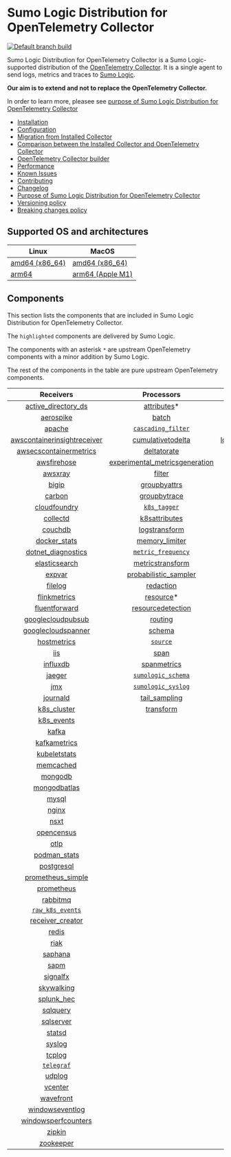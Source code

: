 # Sumo Logic Distribution for OpenTelemetry Collector

[![Default branch build](https://github.com/SumoLogic/sumologic-otel-collector/actions/workflows/dev_builds.yml/badge.svg)](https://github.com/SumoLogic/sumologic-otel-collector/actions/workflows/dev_builds.yml)

Sumo Logic Distribution for OpenTelemetry Collector is a Sumo Logic-supported distribution of the [OpenTelemetry Collector][otc_link].
It is a single agent to send logs, metrics and traces to [Sumo Logic][sumologic].

**Our aim is to extend and not to replace the OpenTelemetry Collector.**

In order to learn more, pleasee see [purpose of Sumo Logic Distribution for OpenTelemetry Collector](./docs/UpstreamRelation.md#purpose-of-sumo-logic-distribution-for-opentelemetry-collector)

[otc_link]: https://github.com/open-telemetry/opentelemetry-collector
[sumologic]: https://www.sumologic.com

- [Installation](docs/Installation.md)
- [Configuration](docs/Configuration.md)
- [Migration from Installed Collector](docs/Migration.md)
- [Comparison between the Installed Collector and OpenTelemetry Collector](docs/Comparison.md)
- [OpenTelemetry Collector builder](./otelcolbuilder/README.md)
- [Performance](docs/Performance.md)
- [Known Issues](docs/KnownIssues.md)
- [Contributing](./CONTRIBUTING.md)
- [Changelog](./CHANGELOG.md)
- [Purpose of Sumo Logic Distribution for OpenTelemetry Collector](./docs/UpstreamRelation.md#purpose-of-sumo-logic-distribution-for-opentelemetry-collector)
- [Versioning policy](./docs/UpstreamRelation.md#versioning-policy)
- [Breaking changes policy](./docs/UpstreamRelation.md#breaking-changes-policy)

## Supported OS and architectures

| Linux                         | MacOS                         |
|-------------------------------|-------------------------------|
| [amd64 (x86_64)][linux_amd64] | [amd64 (x86_64)][mac_amd64]   |
| [arm64][linux_arm64]          | [arm64 (Apple M1)][mac_arm64] |

[linux_amd64]: ./docs/Installation.md#linux-on-amd64-x86-64
[linux_arm64]: ./docs/Installation.md#linux-on-arm64
[mac_amd64]: ./docs/Installation.md#macos-on-amd64-x86-64
[mac_arm64]: ./docs/Installation.md#macos-on-arm64-apple-m1-x86-64

## Components

This section lists the components that are included in Sumo Logic Distribution for OpenTelemetry Collector.

The `highlighted` components are delivered by Sumo Logic.

The components with an asterisk `*` are upstream OpenTelemetry components with a minor addition by Sumo Logic.

The rest of the components in the table are pure upstream OpenTelemetry components.

|                         Receivers                          |                          Processors                          |               Exporters                |                  Extensions                  |
|:----------------------------------------------------------:|:------------------------------------------------------------:|:--------------------------------------:|:--------------------------------------------:|
|      [active_directory_ds][activedirectorydsreceiver]      |              [attributes][attributesprocessor]*              |        [carbon][carbonexporter]        |       [asapclient][asapauthextension]        |
|               [aerospike][aerospikereceiver]               |                   [batch][batchprocessor]                    |          [file][fileexporter]          |             [awsproxy][awsproxy]             |
|                  [apache][apachereceiver]                  |        [`cascading_filter`][cascadingfilterprocessor]        |         [kafka][kafkaexporter]         |       [basicauth][basicauthextension]        |
| [awscontainerinsightreceiver][awscontainerinsightreceiver] |       [cumulativetodelta][cumulativetodeltaprocessor]        | [loadbalancing][loadbalancingexporter] | [bearertokenauth][bearertokenauthextension]  |
|  [awsecscontainermetrics][awsecscontainermetricsreceiver]  |             [deltatorate][deltatorateprocessor]              |       [logging][loggingexporter]       |           [db_storage][dbstorage]            |
|             [awsfirehose][awsfirehosereceiver]             | [experimental_metricsgeneration][metricsgenerationprocessor] |          [otlp][otlpexporter]          |      [docker_observer][dockerobserver]       |
|                 [awsxray][awsxrayreceiver]                 |                  [filter][filterprocessor]                   |      [otlphttp][otlphttpexporter]      |         [ecs_observer][ecsobserver]          |
|                   [bigip][bigipreceiver]                   |            [groupbyattrs][groupbyattrsprocessor]             |    [`sumologic`][sumologicexporter]    |     [ecs_task_observer][ecstaskobserver]     |
|                  [carbon][carbonreceiver]                  |            [groupbytrace][groupbytraceprocessor]             |                                        |         [file_storage][filestorage]          |
|            [cloudfoundry][cloudfoundryreceiver]            |                 [`k8s_tagger`][k8sprocessor]                 |                                        |     [health_check][healthcheckextension]     |
|                [collectd][collectdreceiver]                |           [k8sattributes][k8sattributesprocessor]            |                                        |        [host_observer][hostobserver]         |
|                 [couchdb][couchdbreceiver]                 |           [logstransform][logstransformprocessor]            |                                        |       [http_forwarder][httpforwarder]        |
|            [docker_stats][dockerstatsreceiver]             |           [memory_limiter][memorylimiterprocessor]           |                                        | [jaegerremotesampling][jaegerremotesampling] |
|      [dotnet_diagnostics][dotnetdiagnosticsreceiver]       |        [`metric_frequency`][metricfrequencyprocessor]        |                                        |         [k8s_observer][k8sobserver]          |
|           [elasticsearch][elasticsearchreceiver]           |        [metricstransform][metricstransformprocessor]         |                                        |      [memory_ballast][ballastextension]      |
|                  [expvar][expvarreceiver]                  |    [probabilistic_sampler][probabilisticsamplerprocessor]    |                                        |  [oauth2client][oauth2clientauthextension]   |
|                 [filelog][filelogreceiver]                 |               [redaction][redactionprocessor]                |                                        |          [oidc][oidcauthextension]           |
|            [flinkmetrics][flinkmetricsreceiver]            |                [resource][resourceprocessor]*                |                                        |           [pprof][pprofextension]            |
|           [fluentforward][fluentforwardreceiver]           |       [resourcedetection][resourcedetectionprocessor]        |                                        |       [sigv4auth][sigv4authextension]        |
|       [googlecloudpubsub][googlecloudpubsubreceiver]       |                 [routing][routingprocessor]                  |                                        |      [`sumologic`][sumologicextension]       |
|      [googlecloudspanner][googlecloudspannerreceiver]      |                  [schema][schemaprocessor]                   |                                        |          [zpages][zpagesextension]           |
|             [hostmetrics][hostmetricsreceiver]             |                 [`source`][sourceprocessor]                  |                                        |                                              |
|                     [iis][iisreceiver]                     |                    [span][spanprocessor]                     |                                        |                                              |
|                [influxdb][influxdbreceiver]                |             [spanmetrics][spanmetricsprocessor]              |                                        |                                              |
|                  [jaeger][jaegerreceiver]                  |        [`sumologic_schema`][sumologicschemaprocessor]        |                                        |                                              |
|                     [jmx][jmxreceiver]                     |        [`sumologic_syslog`][sumologicsyslogprocessor]        |                                        |                                              |
|                [journald][journaldreceiver]                |            [tail_sampling][tailsamplingprocessor]            |                                        |                                              |
|             [k8s_cluster][k8sclusterreceiver]              |               [transform][transformprocessor]                |                                        |                                              |
|              [k8s_events][k8seventsreceiver]               |                                                              |                                        |                                              |
|                   [kafka][kafkareceiver]                   |                                                              |                                        |                                              |
|            [kafkametrics][kafkametricsreceiver]            |                                                              |                                        |                                              |
|            [kubeletstats][kubeletstatsreceiver]            |                                                              |                                        |                                              |
|               [memcached][memcachedreceiver]               |                                                              |                                        |                                              |
|                 [mongodb][mongodbreceiver]                 |                                                              |                                        |                                              |
|            [mongodbatlas][mongodbatlasreceiver]            |                                                              |                                        |                                              |
|                   [mysql][mysqlreceiver]                   |                                                              |                                        |                                              |
|                   [nginx][nginxreceiver]                   |                                                              |                                        |                                              |
|                    [nsxt][nsxtreceiver]                    |                                                              |                                        |                                              |
|              [opencensus][opencensusreceiver]              |                                                              |                                        |                                              |
|                    [otlp][otlpreceiver]                    |                                                              |                                        |                                              |
|               [podman_stats][podmanreceiver]               |                                                              |                                        |                                              |
|              [postgresql][postgresqlreceiver]              |                                                              |                                        |                                              |
|       [prometheus_simple][simpleprometheusreceiver]        |                                                              |                                        |                                              |
|              [prometheus][prometheusreceiver]              |                                                              |                                        |                                              |
|                [rabbitmq][rabbitmqreceiver]                |                                                              |                                        |                                              |
|          [`raw_k8s_events`][rawk8seventsreceiver]          |                                                              |                                        |                                              |
|            [receiver_creator][receivercreator]             |                                                              |                                        |                                              |
|                   [redis][redisreceiver]                   |                                                              |                                        |                                              |
|                    [riak][riakreceiver]                    |                                                              |                                        |                                              |
|                 [saphana][saphanareceiver]                 |                                                              |                                        |                                              |
|                    [sapm][sapmreceiver]                    |                                                              |                                        |                                              |
|                [signalfx][signalfxreceiver]                |                                                              |                                        |                                              |
|              [skywalking][skywalkingreceiver]              |                                                              |                                        |                                              |
|              [splunk_hec][splunkhecreceiver]               |                                                              |                                        |                                              |
|                [sqlquery][sqlqueryreceiver]                |                                                              |                                        |                                              |
|               [sqlserver][sqlserverreceiver]               |                                                              |                                        |                                              |
|                  [statsd][statsdreceiver]                  |                                                              |                                        |                                              |
|                  [syslog][syslogreceiver]                  |                                                              |                                        |                                              |
|                  [tcplog][tcplogreceiver]                  |                                                              |                                        |                                              |
|               [`telegraf`][telegrafreceiver]               |                                                              |                                        |                                              |
|                  [udplog][udplogreceiver]                  |                                                              |                                        |                                              |
|                 [vcenter][vcenterreceiver]                 |                                                              |                                        |                                              |
|               [wavefront][wavefrontreceiver]               |                                                              |                                        |                                              |
|         [windowseventlog][windowseventlogreceiver]         |                                                              |                                        |                                              |
|     [windowsperfcounters][windowsperfcountersreceiver]     |                                                              |                                        |                                              |
|                  [zipkin][zipkinreceiver]                  |                                                              |                                        |                                              |
|               [zookeeper][zookeeperreceiver]               |                                                              |                                        |                                              |

[activedirectorydsreceiver]: https://github.com/open-telemetry/opentelemetry-collector-contrib/tree/v0.57.2/receiver/activedirectorydsreceiver
[aerospikereceiver]: https://github.com/open-telemetry/opentelemetry-collector-contrib/tree/v0.57.2/receiver/aerospikereceiver
[apachereceiver]: https://github.com/open-telemetry/opentelemetry-collector-contrib/tree/v0.57.2/receiver/apachereceiver
[awscontainerinsightreceiver]: https://github.com/open-telemetry/opentelemetry-collector-contrib/tree/v0.57.2/receiver/awscontainerinsightreceiver
[awsecscontainermetricsreceiver]: https://github.com/open-telemetry/opentelemetry-collector-contrib/tree/v0.57.2/receiver/awsecscontainermetricsreceiver
[awsfirehosereceiver]: https://github.com/open-telemetry/opentelemetry-collector-contrib/tree/v0.57.2/receiver/awsfirehosereceiver
[awsxrayreceiver]: https://github.com/open-telemetry/opentelemetry-collector-contrib/tree/v0.57.2/receiver/awsxrayreceiver
[bigipreceiver]: https://github.com/open-telemetry/opentelemetry-collector-contrib/tree/v0.57.2/receiver/bigipreceiver
[carbonreceiver]: https://github.com/open-telemetry/opentelemetry-collector-contrib/tree/v0.57.2/receiver/carbonreceiver
[cloudfoundryreceiver]: https://github.com/open-telemetry/opentelemetry-collector-contrib/tree/v0.57.2/receiver/cloudfoundryreceiver
[collectdreceiver]: https://github.com/open-telemetry/opentelemetry-collector-contrib/tree/v0.57.2/receiver/collectdreceiver
[couchdbreceiver]: https://github.com/open-telemetry/opentelemetry-collector-contrib/tree/v0.57.2/receiver/couchdbreceiver
[dockerstatsreceiver]: https://github.com/open-telemetry/opentelemetry-collector-contrib/tree/v0.57.2/receiver/dockerstatsreceiver
[dotnetdiagnosticsreceiver]: https://github.com/open-telemetry/opentelemetry-collector-contrib/tree/v0.57.2/receiver/dotnetdiagnosticsreceiver
[elasticsearchreceiver]: https://github.com/open-telemetry/opentelemetry-collector-contrib/tree/v0.57.2/receiver/elasticsearchreceiver
[expvarreceiver]: https://github.com/open-telemetry/opentelemetry-collector-contrib/tree/v0.57.2/receiver/expvarreceiver
[filelogreceiver]: https://github.com/open-telemetry/opentelemetry-collector-contrib/tree/v0.57.2/receiver/filelogreceiver
[flinkmetricsreceiver]: https://github.com/open-telemetry/opentelemetry-collector-contrib/tree/v0.57.2/receiver/flinkmetricsreceiver
[fluentforwardreceiver]: https://github.com/open-telemetry/opentelemetry-collector-contrib/tree/v0.57.2/receiver/fluentforwardreceiver
[googlecloudpubsubreceiver]: https://github.com/open-telemetry/opentelemetry-collector-contrib/tree/v0.57.2/receiver/googlecloudpubsubreceiver
[googlecloudspannerreceiver]: https://github.com/open-telemetry/opentelemetry-collector-contrib/tree/v0.57.2/receiver/googlecloudspannerreceiver
[hostmetricsreceiver]: https://github.com/open-telemetry/opentelemetry-collector-contrib/tree/v0.57.2/receiver/hostmetricsreceiver
[iisreceiver]: https://github.com/open-telemetry/opentelemetry-collector-contrib/tree/v0.57.2/receiver/iisreceiver
[influxdbreceiver]: https://github.com/open-telemetry/opentelemetry-collector-contrib/tree/v0.57.2/receiver/influxdbreceiver
[jaegerreceiver]: https://github.com/open-telemetry/opentelemetry-collector-contrib/tree/v0.57.2/receiver/jaegerreceiver
[jmxreceiver]: https://github.com/open-telemetry/opentelemetry-collector-contrib/tree/v0.57.2/receiver/jmxreceiver
[journaldreceiver]: https://github.com/open-telemetry/opentelemetry-collector-contrib/tree/v0.57.2/receiver/journaldreceiver
[k8sclusterreceiver]: https://github.com/open-telemetry/opentelemetry-collector-contrib/tree/v0.57.2/receiver/k8sclusterreceiver
[k8seventsreceiver]: https://github.com/open-telemetry/opentelemetry-collector-contrib/tree/v0.57.2/receiver/k8seventsreceiver
[kafkareceiver]: https://github.com/open-telemetry/opentelemetry-collector-contrib/tree/v0.57.2/receiver/kafkareceiver
[kafkametricsreceiver]: https://github.com/open-telemetry/opentelemetry-collector-contrib/tree/v0.57.2/receiver/kafkametricsreceiver
[kubeletstatsreceiver]: https://github.com/open-telemetry/opentelemetry-collector-contrib/tree/v0.57.2/receiver/kubeletstatsreceiver
[memcachedreceiver]: https://github.com/open-telemetry/opentelemetry-collector-contrib/tree/v0.57.2/receiver/memcachedreceiver
[mongodbreceiver]: https://github.com/open-telemetry/opentelemetry-collector-contrib/tree/v0.57.2/receiver/mongodbreceiver
[mongodbatlasreceiver]: https://github.com/open-telemetry/opentelemetry-collector-contrib/tree/v0.57.2/receiver/mongodbatlasreceiver
[mysqlreceiver]: https://github.com/open-telemetry/opentelemetry-collector-contrib/tree/v0.57.2/receiver/mysqlreceiver
[nginxreceiver]: https://github.com/open-telemetry/opentelemetry-collector-contrib/tree/v0.57.2/receiver/nginxreceiver
[nsxtreceiver]: https://github.com/open-telemetry/opentelemetry-collector-contrib/tree/v0.57.2/receiver/nsxtreceiver
[opencensusreceiver]: https://github.com/open-telemetry/opentelemetry-collector-contrib/tree/v0.57.2/receiver/opencensusreceiver
[otlpreceiver]: https://github.com/open-telemetry/opentelemetry-collector/tree/v0.57.2/receiver/otlpreceiver
[podmanreceiver]: https://github.com/open-telemetry/opentelemetry-collector-contrib/tree/v0.57.2/receiver/podmanreceiver
[postgresqlreceiver]: https://github.com/open-telemetry/opentelemetry-collector-contrib/tree/v0.57.2/receiver/postgresqlreceiver
[simpleprometheusreceiver]: https://github.com/open-telemetry/opentelemetry-collector-contrib/tree/v0.57.2/receiver/simpleprometheusreceiver
[prometheusreceiver]: https://github.com/open-telemetry/opentelemetry-collector-contrib/tree/v0.57.2/receiver/prometheusreceiver
[rabbitmqreceiver]: https://github.com/open-telemetry/opentelemetry-collector-contrib/tree/v0.57.2/receiver/rabbitmqreceiver
[rawk8seventsreceiver]: ./pkg/receiver/rawk8seventsreceiver
[receivercreator]: https://github.com/open-telemetry/opentelemetry-collector-contrib/tree/v0.57.2/receiver/receivercreator
[redisreceiver]: https://github.com/open-telemetry/opentelemetry-collector-contrib/tree/v0.57.2/receiver/redisreceiver
[riakreceiver]: https://github.com/open-telemetry/opentelemetry-collector-contrib/tree/v0.57.2/receiver/riakreceiver
[saphanareceiver]: https://github.com/open-telemetry/opentelemetry-collector-contrib/tree/v0.57.2/receiver/saphanareceiver
[sapmreceiver]: https://github.com/open-telemetry/opentelemetry-collector-contrib/tree/v0.57.2/receiver/sapmreceiver
[signalfxreceiver]: https://github.com/open-telemetry/opentelemetry-collector-contrib/tree/v0.57.2/receiver/signalfxreceiver
[skywalkingreceiver]: https://github.com/open-telemetry/opentelemetry-collector-contrib/tree/v0.57.2/receiver/skywalkingreceiver
[splunkhecreceiver]: https://github.com/open-telemetry/opentelemetry-collector-contrib/tree/v0.57.2/receiver/splunkhecreceiver
[sqlqueryreceiver]: https://github.com/open-telemetry/opentelemetry-collector-contrib/tree/v0.57.2/receiver/sqlqueryreceiver
[sqlserverreceiver]: https://github.com/open-telemetry/opentelemetry-collector-contrib/tree/v0.57.2/receiver/sqlserverreceiver
[statsdreceiver]: https://github.com/open-telemetry/opentelemetry-collector-contrib/tree/v0.57.2/receiver/statsdreceiver
[syslogreceiver]: https://github.com/open-telemetry/opentelemetry-collector-contrib/tree/v0.57.2/receiver/syslogreceiver
[tcplogreceiver]: https://github.com/open-telemetry/opentelemetry-collector-contrib/tree/v0.57.2/receiver/tcplogreceiver
[telegrafreceiver]: ./pkg/receiver/telegrafreceiver
[udplogreceiver]: https://github.com/open-telemetry/opentelemetry-collector-contrib/tree/v0.57.2/receiver/udplogreceiver
[vcenterreceiver]: https://github.com/open-telemetry/opentelemetry-collector-contrib/tree/v0.57.2/receiver/vcenterreceiver
[wavefrontreceiver]: https://github.com/open-telemetry/opentelemetry-collector-contrib/tree/v0.57.2/receiver/wavefrontreceiver
[windowseventlogreceiver]: https://github.com/open-telemetry/opentelemetry-collector-contrib/tree/v0.57.2/receiver/windowseventlogreceiver
[windowsperfcountersreceiver]: https://github.com/open-telemetry/opentelemetry-collector-contrib/tree/v0.57.2/receiver/windowsperfcountersreceiver
[zipkinreceiver]: https://github.com/open-telemetry/opentelemetry-collector-contrib/tree/v0.57.2/receiver/zipkinreceiver
[zookeeperreceiver]: https://github.com/open-telemetry/opentelemetry-collector-contrib/tree/v0.57.2/receiver/zookeeperreceiver

[attributesprocessor]: https://github.com/SumoLogic/opentelemetry-collector-contrib/tree/v0.57.2-filterprocessor/processor/attributesprocessor
[batchprocessor]: https://github.com/open-telemetry/opentelemetry-collector/tree/v0.57.2/processor/batchprocessor
[cascadingfilterprocessor]: ./pkg/processor/cascadingfilterprocessor
[cumulativetodeltaprocessor]: https://github.com/open-telemetry/opentelemetry-collector-contrib/tree/v0.57.2/processor/cumulativetodeltaprocessor
[deltatorateprocessor]: https://github.com/open-telemetry/opentelemetry-collector-contrib/tree/v0.57.2/processor/deltatorateprocessor
[metricsgenerationprocessor]: https://github.com/open-telemetry/opentelemetry-collector-contrib/tree/v0.57.2/processor/metricsgenerationprocessor

[filterprocessor]: https://github.com/open-telemetry/opentelemetry-collector-contrib/tree/v0.57.2/processor/filterprocessor
[groupbyattrsprocessor]: https://github.com/open-telemetry/opentelemetry-collector-contrib/tree/v0.57.2/processor/groupbyattrsprocessor
[groupbytraceprocessor]: https://github.com/open-telemetry/opentelemetry-collector-contrib/tree/v0.57.2/processor/groupbytraceprocessor
[k8sprocessor]: ./pkg/processor/k8sprocessor
[k8sattributesprocessor]: https://github.com/open-telemetry/opentelemetry-collector-contrib/tree/v0.57.2/processor/k8sattributesprocessor
[logstransformprocessor]: https://github.com/open-telemetry/opentelemetry-collector-contrib/tree/v0.57.2/processor/logstransformprocessor
[memorylimiterprocessor]: https://github.com/open-telemetry/opentelemetry-collector/tree/v0.57.2/processor/memorylimiterprocessor
[metricfrequencyprocessor]: ./pkg/processor/metricfrequencyprocessor
[metricstransformprocessor]: https://github.com/open-telemetry/opentelemetry-collector-contrib/tree/v0.57.2/processor/metricstransformprocessor
[probabilisticsamplerprocessor]: https://github.com/open-telemetry/opentelemetry-collector-contrib/tree/v0.57.2/processor/probabilisticsamplerprocessor
[redactionprocessor]: https://github.com/open-telemetry/opentelemetry-collector-contrib/tree/v0.57.2/processor/redactionprocessor
[resourceprocessor]: https://github.com/SumoLogic/opentelemetry-collector-contrib/tree/v0.57.2-filterprocessor/processor/resourceprocessor
[resourcedetectionprocessor]: https://github.com/open-telemetry/opentelemetry-collector-contrib/tree/v0.57.2/processor/resourcedetectionprocessor
[routingprocessor]: https://github.com/open-telemetry/opentelemetry-collector-contrib/tree/v0.57.2/processor/routingprocessor
[schemaprocessor]: https://github.com/open-telemetry/opentelemetry-collector-contrib/tree/v0.57.2/processor/schemaprocessor
[sourceprocessor]: ./pkg/processor/sourceprocessor
[spanprocessor]: https://github.com/open-telemetry/opentelemetry-collector-contrib/tree/v0.57.2/processor/spanprocessor
[spanmetricsprocessor]: https://github.com/open-telemetry/opentelemetry-collector-contrib/tree/v0.57.2/processor/spanmetricsprocessor
[sumologicschemaprocessor]: ./pkg/processor/sumologicschemaprocessor
[sumologicsyslogprocessor]: ./pkg/processor/sumologicsyslogprocessor
[tailsamplingprocessor]: https://github.com/open-telemetry/opentelemetry-collector-contrib/tree/v0.57.2/processor/tailsamplingprocessor
[transformprocessor]: https://github.com/open-telemetry/opentelemetry-collector-contrib/tree/v0.57.2/processor/transformprocessor

[carbonexporter]: https://github.com/open-telemetry/opentelemetry-collector-contrib/tree/v0.57.2/exporter/carbonexporter
[fileexporter]: https://github.com/open-telemetry/opentelemetry-collector-contrib/tree/v0.57.2/exporter/fileexporter
[kafkaexporter]: https://github.com/open-telemetry/opentelemetry-collector-contrib/tree/v0.57.2/exporter/kafkaexporter
[loadbalancingexporter]: https://github.com/open-telemetry/opentelemetry-collector-contrib/tree/v0.57.2/exporter/loadbalancingexporter
[loggingexporter]: https://github.com/open-telemetry/opentelemetry-collector/tree/v0.57.2/exporter/loggingexporter
[otlpexporter]: https://github.com/open-telemetry/opentelemetry-collector/tree/v0.57.2/exporter/otlpexporter
[otlphttpexporter]: https://github.com/open-telemetry/opentelemetry-collector/tree/v0.57.2/exporter/otlphttpexporter
[sumologicexporter]: ./pkg/exporter/sumologicexporter

[asapauthextension]: https://github.com/open-telemetry/opentelemetry-collector-contrib/tree/v0.57.2/extension/asapauthextension
[awsproxy]: https://github.com/open-telemetry/opentelemetry-collector-contrib/tree/v0.57.2/extension/awsproxy
[basicauthextension]: https://github.com/open-telemetry/opentelemetry-collector-contrib/tree/v0.57.2/extension/basicauthextension
[bearertokenauthextension]: https://github.com/open-telemetry/opentelemetry-collector-contrib/tree/v0.57.2/extension/bearertokenauthextension
[dbstorage]: https://github.com/open-telemetry/opentelemetry-collector-contrib/tree/v0.57.2/extension/storage/dbstorage
[dockerobserver]: https://github.com/open-telemetry/opentelemetry-collector-contrib/tree/v0.57.2/extension/observer/dockerobserver
[ecsobserver]: https://github.com/open-telemetry/opentelemetry-collector-contrib/tree/v0.57.2/extension/observer/ecsobserver
[ecstaskobserver]: https://github.com/open-telemetry/opentelemetry-collector-contrib/tree/v0.57.2/extension/observer/ecstaskobserver
[filestorage]: https://github.com/open-telemetry/opentelemetry-collector-contrib/tree/v0.57.2/extension/storage/filestorage
[healthcheckextension]: https://github.com/open-telemetry/opentelemetry-collector-contrib/tree/v0.57.2/extension/healthcheckextension
[hostobserver]: https://github.com/open-telemetry/opentelemetry-collector-contrib/tree/v0.57.2/extension/observer/hostobserver
[httpforwarder]: https://github.com/open-telemetry/opentelemetry-collector-contrib/tree/v0.57.2/extension/httpforwarder
[jaegerremotesampling]: https://github.com/open-telemetry/opentelemetry-collector-contrib/tree/v0.57.2/extension/jaegerremotesampling
[k8sobserver]: https://github.com/open-telemetry/opentelemetry-collector-contrib/tree/v0.57.2/extension/observer/k8sobserver
[ballastextension]: https://github.com/open-telemetry/opentelemetry-collector/tree/v0.57.2/extension/ballastextension
[oauth2clientauthextension]: https://github.com/open-telemetry/opentelemetry-collector-contrib/tree/v0.57.2/extension/oauth2clientauthextension
[oidcauthextension]: https://github.com/open-telemetry/opentelemetry-collector-contrib/tree/v0.57.2/extension/oidcauthextension
[pprofextension]: https://github.com/open-telemetry/opentelemetry-collector-contrib/tree/v0.57.2/extension/pprofextension
[sigv4authextension]: https://github.com/open-telemetry/opentelemetry-collector-contrib/tree/v0.57.2/extension/sigv4authextension
[sumologicextension]: ./pkg/extension/sumologicextension
[zpagesextension]: https://github.com/open-telemetry/opentelemetry-collector/tree/v0.57.2/extension/zpagesextension
